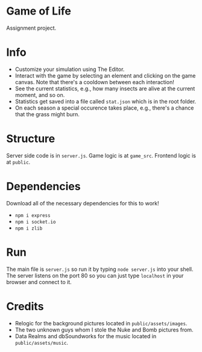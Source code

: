 # Game of Life
Assignment project.

# Info
- Customize your simulation using The Editor.
- Interact with the game by selecting an element and clicking on the game canvas. Note that there's a cooldown between each interaction!
- See the current statistics, e.g., how many insects are alive at the current moment, and so on.
- Statistics get saved into a file called `stat.json` which is in the root folder.
- On each season a special occurence takes place, e.g., there's a chance that the grass might burn.

# Structure
Server side code is in `server.js`.
Game logic is at `game_src`.
Frontend logic is at `public`.

# Dependencies
Download all of the necessary dependencies for this to work!
- `npm i express`
- `npm i socket.io`
- `npm i zlib`

# Run
The main file is `server.js` so run it by typing `node server.js` into your shell.
The server listens on the port 80 so you can just type `localhost` in your browser and connect to it.

# Credits
- Relogic for the background pictures located in `public/assets/images`.
- The two unknown guys whom I stole the Nuke and Bomb pictures from.
- Data Realms and dbSoundworks for the music located in `public/assets/music`.
